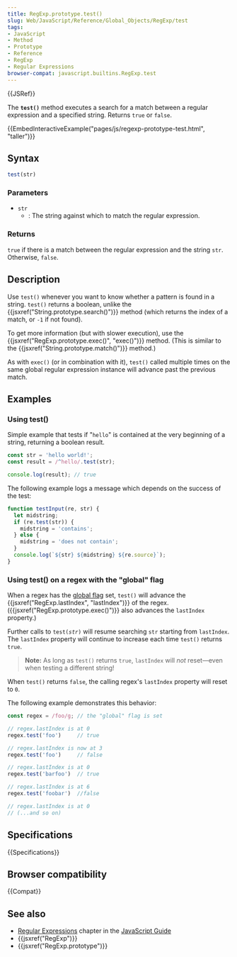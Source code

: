 ```yaml
---
title: RegExp.prototype.test()
slug: Web/JavaScript/Reference/Global_Objects/RegExp/test
tags:
- JavaScript
- Method
- Prototype
- Reference
- RegExp
- Regular Expressions
browser-compat: javascript.builtins.RegExp.test
---
```

{{JSRef}}

The **`test()`** method executes a search for a match between a regular
expression and a specified string. Returns `true` or `false`.

{{EmbedInteractiveExample("pages/js/regexp-prototype-test.html", "taller")}}

## Syntax

```js
test(str)
```

### Parameters

- `str`
  - : The string against which to match the regular expression.

### Returns

`true` if there is a match between the regular expression and the string `str`.
Otherwise, `false`.

## Description

Use `test()` whenever you want to know whether a pattern is found in a string.
`test()` returns a boolean, unlike the
{{jsxref("String.prototype.search()")}} method (which returns the
index of a match, or `-1` if not found).

To get more information (but with slower execution), use the
{{jsxref("RegExp.prototype.exec()", "exec()")}} method. (This
is similar to the {{jsxref("String.prototype.match()")}} method.)

As with `exec()` (or in combination with it), `test()` called multiple times on
the same global regular expression instance will advance past the previous
match.

## Examples

### Using test()

Simple example that tests if "`hello`" is contained at the very beginning of a
string, returning a boolean result.

```js
const str = 'hello world!';
const result = /^hello/.test(str);

console.log(result); // true
```

The following example logs a message which depends on the success of the test:

```js
function testInput(re, str) {
  let midstring;
  if (re.test(str)) {
    midstring = 'contains';
  } else {
    midstring = 'does not contain';
  }
  console.log(`${str} ${midstring} ${re.source}`);
}
```

### Using test() on a regex with the "global" flag

When a regex has the
[global flag](/en-US/docs/Web/JavaScript/Guide/Regular_Expressions#Advanced_searching_with_flags_2)
set, `test()` will advance the
{{jsxref("RegExp.lastIndex",
  "lastIndex")}} of the regex.
({{jsxref("RegExp.prototype.exec()")}} also advances the `lastIndex`
property.)

Further calls to <code>test(<var>str</var>)</code> will resume searching `str`
starting from `lastIndex`. The `lastIndex` property will continue to increase
each time `test()` returns `true`.

> **Note:** As long as `test()` returns `true`, `lastIndex` will _not_
> reset—even when testing a different string!

When `test()` returns `false`, the calling regex's `lastIndex` property will
reset to `0`.

The following example demonstrates this behavior:

```js
const regex = /foo/g; // the "global" flag is set

// regex.lastIndex is at 0
regex.test('foo')     // true

// regex.lastIndex is now at 3
regex.test('foo')     // false

// regex.lastIndex is at 0
regex.test('barfoo')  // true

// regex.lastIndex is at 6
regex.test('foobar')  //false

// regex.lastIndex is at 0
// (...and so on)
```

## Specifications

{{Specifications}}

## Browser compatibility

{{Compat}}

## See also

- [Regular Expressions](/en-US/docs/Web/JavaScript/Guide/Regular_Expressions)
  chapter in the [JavaScript Guide](/en-US/docs/Web/JavaScript/Guide)
- {{jsxref("RegExp")}}
- {{jsxref("RegExp.prototype")}}
